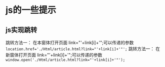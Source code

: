 # js的一些提示
## js实现跳转
跳转方法一：
在本窗体打开页面
link="'+link[i]+'";可以传递的参数
``` location.href='./Html/article.html?link="'+link[i]+'"'; ``` 
跳转方法一：
在新窗体打开页面
link="'+link[i]+'";可以传递的参数
``` window.open('./Html/article.html?link="'+link[i]+'"'); ``` 

